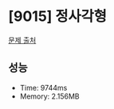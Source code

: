 # [9015] 정사각형

[문제 출처](https://www.acmicpc.net/problem/9015)

## 성능

- Time: 9744ms
- Memory: 2.156MB